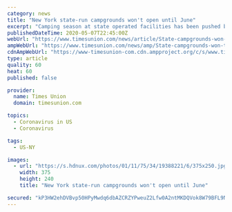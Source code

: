 ```yaml
---
category: news
title: "New York state-run campgrounds won't open until June"
excerpt: "Camping season at state operated facilities has been pushed back till at least June 1 due to the COVID-19 pandemic. That means thousands of people who had been planning a camping trip for the Memorial Day weekend won't be destined for a state campground."
publishedDateTime: 2020-05-07T22:45:00Z
webUrl: "https://www.timesunion.com/news/article/State-campgrounds-won-t-open-until-June-campers-15254788.php"
ampWebUrl: "https://www.timesunion.com/news/amp/State-campgrounds-won-t-open-until-June-campers-15254788.php"
cdnAmpWebUrl: "https://www-timesunion-com.cdn.ampproject.org/c/s/www.timesunion.com/news/amp/State-campgrounds-won-t-open-until-June-campers-15254788.php"
type: article
quality: 60
heat: 60
published: false

provider:
  name: Times Union
  domain: timesunion.com

topics:
  - Coronavirus in US
  - Coronavirus

tags:
  - US-NY

images:
  - url: "https://s.hdnux.com/photos/01/11/75/34/19388221/6/375x250.jpg"
    width: 375
    height: 240
    title: "New York state-run campgrounds won't open until June"

secured: "kP3HW2ehDVBvp50HPyMwdq6dbAZCRZYPweuZ2Lfw0A2ntMKDQVok8W79BFL9NSc9qsa3e46VvK7pVlaEIkA5hf0zGl75RByRZuCASBMqvJB+e5gvL2pHP197cJZxlVAMgomJdN54JEJUELnF/yqxom0BdXghPCXlLZpPPMuUD8cVWRoRtYCkNMf+MTOcDQy/X/MqJYL9uLI0TbNmAiiOFonHjhNKIZtbGVAF/Rcos9YQZidA+4wmZk8vR1V68MfSF6tWYlDdMnOW3+GmXxgfP1UL2At91gCl6Coss5p0cJk2DtiSYuOReL16UUDtS89hyjRWEtACad6s8MHwe7zKaZPQIXPaJQQPB9IB071TiHfPaZT9a5LMCd/4fPowecBnIbFpifV2X6bK7dPahPY0r3ME0d9DaF90mxytOC7sq7mf2jJaR5N7de4UutGG0Edc9gmTToy0qnWIcWclfB7EEyxscjm+33VlDqbo2II9I/w=;uH9PwmVUQwD7Bw4NxZ0/fQ=="
---
```


